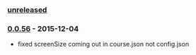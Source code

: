 ### [unreleased]

### [0.0.56] - 2015-12-04
- fixed screenSize coming out in course.json not config.json

[unreleased]: https://github.com/cgkineo/adapt-buildkit-rub/compare/v0.0.56...HEAD
[0.0.56]: https://github.com/cgkineo/adapt-buildkit-rub/compare/v0.0.55...v0.0.56
